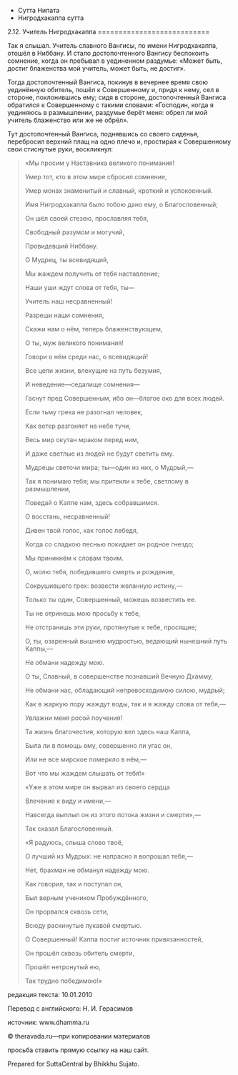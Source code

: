 









* Сутта Нипата
* Нигродхакаппа сутта


2\.12\. Учитель Нигродхакаппа
\=\=\=\=\=\=\=\=\=\=\=\=\=\=\=\=\=\=\=\=\=\=\=\=\=\=\=



Так я слышал\. Учитель славного Вангисы, по имени Нигродхакаппа, отошёл в Ниббану\. И стало достопочтенного Вангису беспокоить сомнение, когда он пребывал в уединенном раздумье: «Может быть, достиг блаженства мой учитель, может быть, не достиг»\.


Тогда достопочтенный Вангиса, покинув в вечернее время свою уединённую обитель, пошёл к Совершенному и, придя к нему, сел в стороне, поклонившись ему; сидя в стороне, достопочтенный Вангиса обратился к Совершенному с такими словами: «Господин, когда я уединяюсь в размышлении, раздумье берёт меня: обрел ли мой учитель блаженство или же не обрёл»\.


Тут достопочтенный Вангиса, поднявшись со своего сиденья, перебросил верхний плащ на одно плечо и, простирая к Совершенному свои стиснутые руки, воскликнул:



> «Мы просим у Наставника великого понимания\!  
> 
> Умер тот, кто в этом мире сбросил сомнение,  
> 
> Умер монах знаменитый и славный, кроткий и успокоенный\.
> 
> 
> Имя Нигродхакаппа было тобою дано ему, о Благословенный;  
> 
> Он шёл своей стезею, прославляя тебя,  
> 
> Свободный разумом и могучий,  
> 
> Провидевший Ниббану\.
> 
> 
> О Мудрец, ты всевидящий,  
> 
> Мы жаждем получить от тебя наставление;  
> 
> Наши уши ждут слова от тебя, ты—  
> 
> Учитель наш несравненный\!
> 
> 
> Разреши наши сомнения,  
> 
> Скажи нам о нём, теперь блаженствующем,  
> 
> О ты, муж великого понимания\!  
> 
> Говори о нём среди нас, о всевидящий\!
> 
> 
> Все цепи жизни, влекущие на путь безумия,  
> 
> И неведение—седалище сомнения—  
> 
> Гаснут пред Совершенным, ибо он—благое око для всех людей\.
> 
> 
> Если тьму греха не разогнал человек,  
> 
> Как ветер разгоняет на небе тучи,  
> 
> Весь мир окутан мраком перед ним,  
> 
> И даже светлые из людей не будут светить ему\.
> 
> 
> Мудрецы светочи мира; ты—один из них, о Мудрый,—  
> 
> Так я понимаю тебя; мы притекли к тебе, светлому в размышлении,  
> 
> Поведай о Каппе нам, здесь собравшимся\.
> 
> 
> О восстань, несравненный\!  
> 
> Дивен твой голос, как голос лебедя,  
> 
> Когда со сладкою песнью покидает он родное гнездо;  
> 
> Мы приникнём к словам твоим\.
> 
> 
> О, молю тебя, победившего смерть и рождение,  
> 
> Сокрушившего грех: возвести желанную истину,—  
> 
> Только ты один, Совершенный, можешь возвестить ее\.
> 
> 
> Ты не отринешь мою просьбу к тебе,  
> 
> Не отстранишь эти руки, протянутые к тебе, просящие;  
> 
> О, ты, озаренный вышнею мудростью, ведающий нынешний путь Каппы,—  
> 
> Не обмани надежду мою\.
> 
> 
> О ты, Славный, в совершенстве познавший Вечную Дхамму,  
> 
> Не обмани нас, обладающий непревосходимою силою, мудрый;  
> 
> Как в жаркую пору жаждут воды, так и я жажду слова от тебя,—  
> 
> Увлажни меня росой поучения\!
> 
> 
> Та жизнь благочестия, которую вел здесь наш Каппа,  
> 
> Была ли в помощь ему, совершенно ли угас он,  
> 
> Или не все мирское померкло в нём,—  
> 
> Вот что мы жаждем слышать от тебя\!»
> 
> 
> «Уже в этом мире он вырвал из своего сердца  
> 
> Влечение к виду и имени,—  
> 
> Навсегда выплыл он из этого потока жизни и смерти»,—  
> 
> Так сказал Благословенный\.
> 
> 
> «Я радуюсь, слыша слово твоё,  
> 
> О лучший из Мудрых: не напрасно я вопрошал тебя,—  
> 
> Нет, брахман не обманул надежду мою\.
> 
> 
> Как говорил, так и поступал он,  
> 
> Был верным учеником Пробуждённого,  
> 
> Он прорвался сквозь сети,  
> 
> Всюду раскинутые лукавой смертью\.
> 
> 
> О Совершенный\! Каппа постиг источник привязанностей,  
> 
> Он прошёл сквозь обитель смерти,  
> 
> Прошёл нетронутый ею,  
> 
> Так трудно победимою\!»



редакция текста: 10\.01\.2010


Перевод с английского: Н\. И\. Герасимов


источник: www\.dhamma\.ru


© theravada\.ru—при копировании материалов


просьба ставить прямую ссылку на наш сайт\.


Prepared for SuttaCentral by Bhikkhu Sujato\.






